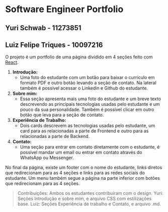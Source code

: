 ﻿# Software Engineer Portfolio

## Yuri Schwab - 11273851
## Luiz Felipe Triques - 10097216

O projeto é um portfolio de uma página dividido em 4 seções feito com [React](https://pt-br.reactjs.org/).
1. **Introdução:**
	* Uma foto do estudante com um botão para baixar o currículo em formato PDF e outro botão levando a seção de contato. Na lateral também é possível acessar o Linkedin e Github do estudante.
2. **Sobre mim:**
	- Essa seção apresenta mais uma foto do estudante e um breve texto descrevendo as principais tecnologias usadas pelo estudante e um pouco da sua personalidade. Também é possível clicar em outro botão que leva para a seção de contato.
3. **Experiência de Trabalho:**
	- Dois cards descrevem as tecnologias usadas pelo estudante, um card para as relacionadas a parte de Frontend e outro para as relacionadas a parte de Backend.
4. **Contato:**
	- Uma seção para entrar em contato diretamente com o estudante, é possível mandar um email ou entrar em contato através do WhatsApp ou Messenger.

No final da página, existe um footer com o nome do estudante, links diretos que redirecionam para as 4 seções e links para as redes sociais do estudante.
Um menu também segue a página na parte inferior com botões que redirecionam para as 4 seções.

> Contribuições:
> Ambos os estudantes contribuíram com o design.
> Yuri: Seções Introdução e sobre mim, e arquivo CSS com estilizações base.
> Luiz: Seções Experiência de trabalho e Contato, e arquivo .md.